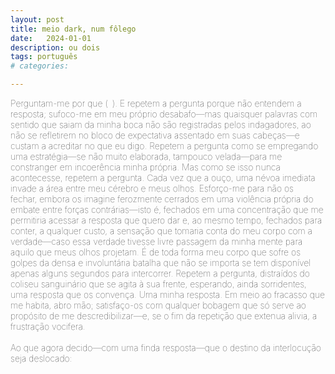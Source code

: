 ```yaml
---
layout: post
title: meio dark, num fôlego
date:   2024-01-01
description: ou dois
tags: português
# categories: 

---
```


<span style="font-size:14px;font-weight:lighter">Perguntam-me por que (&ensp;). E repetem a pergunta porque não entendem a resposta; sufoco-me em meu próprio desabafo—mas quaisquer palavras com sentido que saiam da minha boca não são registradas pelos indagadores, ao não se refletirem no bloco de expectativa assentado em suas cabeças—e custam a acreditar no que eu digo. Repetem a pergunta como se empregando uma estratégia—se não muito elaborada, tampouco velada—para me constranger em incoerência minha própria. Mas como se isso nunca acontecesse, repetem a pergunta. Cada vez que a ouço, uma névoa imediata invade a área entre meu cérebro e meus olhos. Esforço-me para não os fechar, embora os imagine ferozmente cerrados em uma violência própria do embate entre forças contrárias—isto é, fechados em uma concentração que me permitiria acessar a resposta que quero dar e, ao mesmo tempo, fechados para conter, a qualquer custo, a sensação que tomaria conta do meu corpo com a verdade—caso essa verdade tivesse livre passagem da minha mente para aquilo que meus olhos projetam. É de toda forma meu corpo que sofre os golpes da densa e involuntária batalha que não se importa se tem disponível apenas alguns segundos para intercorrer. Repetem a pergunta, distraídos do coliseu sanguinário que se agita à sua frente, esperando, ainda sorridentes, uma resposta que os convença. Uma minha resposta. Em meio ao fracasso que me habita, abro mão; satisfaço-os com qualquer bobagem que só serve ao propósito de me descredibilizar—e, se o fim da repetição que extenua alivia, a frustração vocifera.
<br>
<br>Ao que agora decido—com uma finda resposta—que o destino da interlocução seja deslocado:
<br>
<!-- <br>Porque tem cheiro de morte. -->
<!-- <br>(&ensp;) -->
<!--  – com  minha finda resposta <br>porque aqui tem cheio de morte.  -->
<!-- <br> – Porque aqui tem cheio de morte. -->
<!-- Me perguntam por que eu não gosto daqui. -->
</span>


<!-- Perguntam-me por que (&ensp;). E repetem a pergunta porque não entendem a resposta; sufoco-me em meu próprio desabafo—mas qualquer palavra com sentido que saia da minha boca não é registrada pelos indagadores, simplesmente por não estar refletida no bloco de expectativa assentado em suas cabeças—e custam a acreditar no que eu digo. Repetem a pergunta como se empregando uma estratégia—se não muito elaborada, tampouco velada—para me constranger em incoerência minha própria. Mas como se isso nunca acontecesse, repetem a pergunta. Cada vez que a ouço, uma névoa imediata invade a área entre meu cérebro e meus olhos. Esforço-me para não os fechar, embora os imagine ferozmente cerrados em uma violência própria do embate entre forças contrárias—isto é, fechados em uma concentração que me permitiria acessar a resposta que quero dar e, ao mesmo tempo, fechados para conter, a qualquer custo, a sensação que tomaria conta do meu corpo com a verdade—caso essa verdade tivesse passagem livre da minha mente para aquilo que meus olhos projetam. É de toda forma meu corpo que sofre os golpes da densa e involuntária batalha que não se importa se tem disponível apenas alguns segundos para intercorrer. Repetem a pergunta, distraídos do coliseu sanguinário que se agita à sua frente, esperando, ainda sorridentes, uma resposta que os convença. Minha resposta. Em meio ao fracasso que me habita, abro mão; satisfaço-os com qualquer bobagem que só serve ao propósito de me descredibilizar—e, se o fim da repetição que extenua alivia, a frustração de quem não foi, não é, capaz de se articular, vocifera. 
<br>
<br>Ao que agora decido—com uma finda resposta—que o destino da interlocução seja deslocado:-->